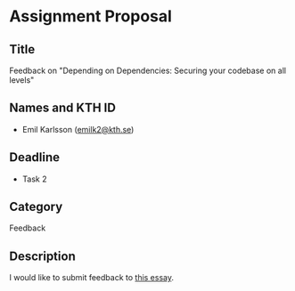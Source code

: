 # Assignment Proposal

## Title

Feedback on "Depending on Dependencies: Securing your codebase on all levels"


## Names and KTH ID

- Emil Karlsson (emilk2@kth.se)

## Deadline

- Task 2

## Category

Feedback

## Description

I would like to submit feedback to [this essay](https://github.com/KTH/devops-course/pull/2153).
